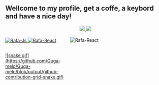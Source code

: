 ## Wellcome to my profile, get a coffe, a keybord and have a nice day!
<div align="center">
  <a href="https://github.com/Guga-melo">
  <img height="120em" src="https://github-readme-stats.vercel.app/api?username=Guga-melo&show_icons=true&theme=dracula&include_all_commits=true&count_private=true"/>
  <img height="120em" src="https://github-readme-stats.vercel.app/api/top-langs/?username=Guga-melo&layout=compact&langs_count=7&theme=dracula"/>
</div>

<div style="display: inline_block"><br>
  <img align="center" alt="Rafa-Js" height="30" width="40" src="https://cdn.jsdelivr.net/gh/devicons/devicon/icons/ubuntu/ubuntu-plain.svg">
  <img align="center" alt="Rafa-React" height="30" width="40" src="https://cdn.jsdelivr.net/gh/devicons/devicon/icons/c/c-original.svg">
  <img align="right" alt="Rafa-React" height="200" width="300" src="https://cdn.discordapp.com/attachments/693214606960885834/1010271075176820776/on_my_puter.png">
</div>

##
<div>
  ![snake gif](https://github.com/Guga-melo/Guga-melo/blob/output/github-contribution-grid-snake.gif)
</div>
